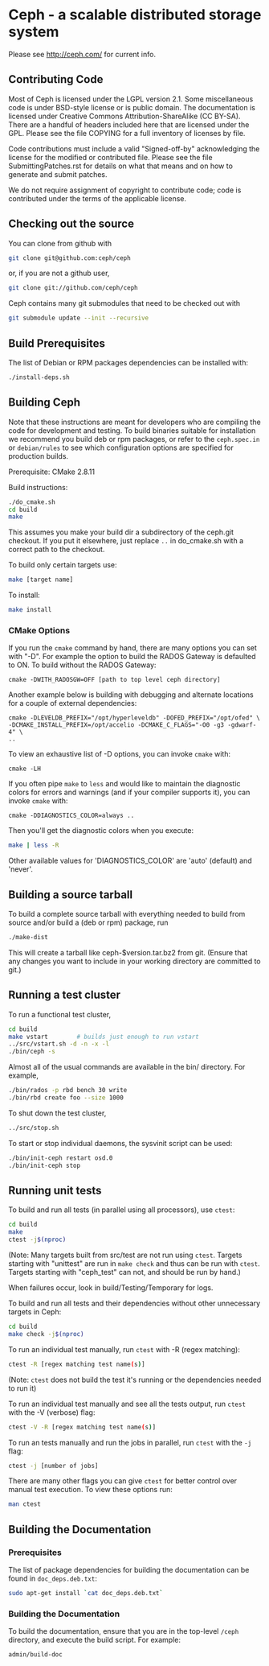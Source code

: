 # Ceph - a scalable distributed storage system

Please see http://ceph.com/ for current info.


## Contributing Code

Most of Ceph is licensed under the LGPL version 2.1.  Some
miscellaneous code is under BSD-style license or is public domain.
The documentation is licensed under Creative Commons
Attribution-ShareAlike (CC BY-SA).  There are a handful of headers
included here that are licensed under the GPL.  Please see the file
COPYING for a full inventory of licenses by file.

Code contributions must include a valid "Signed-off-by" acknowledging
the license for the modified or contributed file.  Please see the file
SubmittingPatches.rst for details on what that means and on how to
generate and submit patches.

We do not require assignment of copyright to contribute code; code is
contributed under the terms of the applicable license.


## Checking out the source

You can clone from github with

```bash
git clone git@github.com:ceph/ceph
```

or, if you are not a github user,

```bash
git clone git://github.com/ceph/ceph
```

Ceph contains many git submodules that need to be checked out with

```bash
git submodule update --init --recursive
```

## Build Prerequisites

The list of Debian or RPM packages dependencies can be installed with:

```bash
./install-deps.sh
```

## Building Ceph

Note that these instructions are meant for developers who are
compiling the code for development and testing.  To build binaries
suitable for installation we recommend you build deb or rpm packages,
or refer to the `ceph.spec.in` or `debian/rules` to see which
configuration options are specified for production builds.

Prerequisite: CMake 2.8.11

Build instructions:

```bash
./do_cmake.sh
cd build
make
```

This assumes you make your build dir a subdirectory of the ceph.git
checkout. If you put it elsewhere, just replace `..` in do_cmake.sh with a
correct path to the checkout.

To build only certain targets use:

```bash
make [target name]
```

To install:

```bash
make install
```

### CMake Options

If you run the `cmake` command by hand, there are many options you can
set with "-D". For example the option to build the RADOS Gateway is
defaulted to ON. To build without the RADOS Gateway:

```
cmake -DWITH_RADOSGW=OFF [path to top level ceph directory]
```

Another example below is building with debugging and alternate locations 
for a couple of external dependencies:

```
cmake -DLEVELDB_PREFIX="/opt/hyperleveldb" -DOFED_PREFIX="/opt/ofed" \
-DCMAKE_INSTALL_PREFIX=/opt/accelio -DCMAKE_C_FLAGS="-O0 -g3 -gdwarf-4" \
..
```

To view an exhaustive list of -D options, you can invoke `cmake` with:

```
cmake -LH
```

If you often pipe `make` to `less` and would like to maintain the
diagnostic colors for errors and warnings (and if your compiler
supports it), you can invoke `cmake` with:

```
cmake -DDIAGNOSTICS_COLOR=always ..
```

Then you'll get the diagnostic colors when you execute:

```bash
make | less -R
```

Other available values for 'DIAGNOSTICS_COLOR' are 'auto' (default) and
'never'.


## Building a source tarball

To build a complete source tarball with everything needed to build from
source and/or build a (deb or rpm) package, run

```bash
./make-dist
```

This will create a tarball like ceph-$version.tar.bz2 from git.
(Ensure that any changes you want to include in your working directory
are committed to git.)


## Running a test cluster

To run a functional test cluster,

```bash
cd build
make vstart        # builds just enough to run vstart
../src/vstart.sh -d -n -x -l
./bin/ceph -s
```

Almost all of the usual commands are available in the bin/ directory.
For example,

```bash
./bin/rados -p rbd bench 30 write
./bin/rbd create foo --size 1000
```
To shut down the test cluster,

```bash
../src/stop.sh
```

To start or stop individual daemons, the sysvinit script can be used:

```bash
./bin/init-ceph restart osd.0
./bin/init-ceph stop
```

## Running unit tests

To build and run all tests (in parallel using all processors), use `ctest`:

```bash
cd build
make
ctest -j$(nproc)
```

(Note: Many targets built from src/test are not run using `ctest`.
Targets starting with "unittest" are run in `make check` and thus can
be run with `ctest`. Targets starting with "ceph_test" can not, and should
be run by hand.)

When failures occur, look in build/Testing/Temporary for logs.

To build and run all tests and their dependencies without other
unnecessary targets in Ceph:

```bash
cd build
make check -j$(nproc)
```

To run an individual test manually, run `ctest` with -R (regex matching):

```bash
ctest -R [regex matching test name(s)]
```

(Note: `ctest` does not build the test it's running or the dependencies needed
to run it)

To run an individual test manually and see all the tests output, run
`ctest` with the -V (verbose) flag:

```bash
ctest -V -R [regex matching test name(s)]
```

To run an tests manually and run the jobs in parallel, run `ctest` with 
the `-j` flag:

```bash
ctest -j [number of jobs]
```

There are many other flags you can give `ctest` for better control
over manual test execution. To view these options run:

```bash
man ctest
```

## Building the Documentation

### Prerequisites

The list of package dependencies for building the documentation can be
found in `doc_deps.deb.txt`:

```bash
sudo apt-get install `cat doc_deps.deb.txt`
```

### Building the Documentation

To build the documentation, ensure that you are in the top-level
`/ceph` directory, and execute the build script. For example:

```bash
admin/build-doc
```
